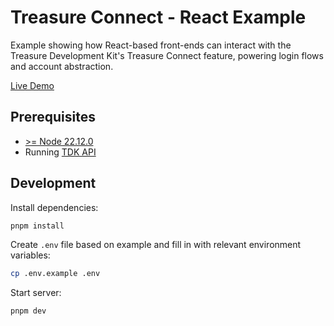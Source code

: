 # Treasure Connect - React Example

Example showing how React-based front-ends can interact with the Treasure Development Kit's Treasure Connect feature, powering login flows and account abstraction.

[Live Demo](https://tdk-examples-connect.vercel.app)

## Prerequisites

- [>= Node 22.12.0](https://nodejs.org/en)
- Running [TDK API](../../apps/api)

## Development

Install dependencies:

```bash
pnpm install
```

Create `.env` file based on example and fill in with relevant environment variables:

```bash
cp .env.example .env
```

Start server:

```bash
pnpm dev
```
